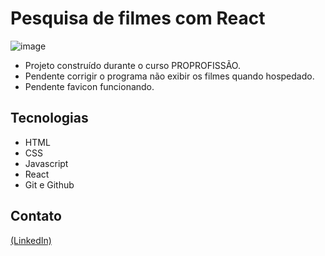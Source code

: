 # Pesquisa de filmes com React

![image](https://github.com/JoaoEduSB/PesquisaDeFilmes/assets/146045770/1318fe93-0d85-4bc2-a79c-581e8788cbc1)

- Projeto construído durante o curso PROPROFISSÃO.
- Pendente corrigir o programa não exibir os filmes quando hospedado. 
- Pendente favicon funcionando.

## Tecnologias

- HTML
- CSS
- Javascript
- React
- Git e Github

## Contato
[(LinkedIn)](https://www.linkedin.com/in/joaoedusb/)
